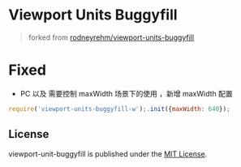 # Viewport Units Buggyfill

> forked from [rodneyrehm/viewport-units-buggyfill](https://github.com/rodneyrehm/viewport-units-buggyfill)

# Fixed

- PC 以及 需要控制 maxWidth 场景下的使用 ，新增 maxWidth 配置

````js
require('viewport-units-buggyfill-w');.init({maxWidth: 640});
````

## License

viewport-unit-buggyfill is published under the [MIT License](http://opensource.org/licenses/mit-license).
````
